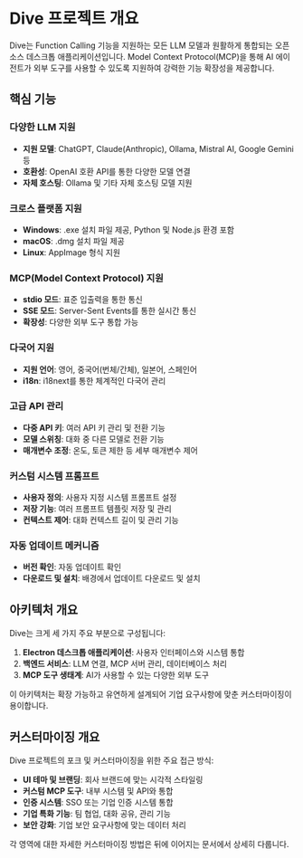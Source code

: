 # Dive 프로젝트 개요

Dive는 Function Calling 기능을 지원하는 모든 LLM 모델과 원활하게 통합되는 오픈소스 데스크톱 애플리케이션입니다. Model Context Protocol(MCP)을 통해 AI 에이전트가 외부 도구를 사용할 수 있도록 지원하여 강력한 기능 확장성을 제공합니다.

## 핵심 기능

### 다양한 LLM 지원
- **지원 모델**: ChatGPT, Claude(Anthropic), Ollama, Mistral AI, Google Gemini 등
- **호환성**: OpenAI 호환 API를 통한 다양한 모델 연결
- **자체 호스팅**: Ollama 및 기타 자체 호스팅 모델 지원

### 크로스 플랫폼 지원
- **Windows**: .exe 설치 파일 제공, Python 및 Node.js 환경 포함
- **macOS**: .dmg 설치 파일 제공
- **Linux**: AppImage 형식 지원

### MCP(Model Context Protocol) 지원
- **stdio 모드**: 표준 입출력을 통한 통신
- **SSE 모드**: Server-Sent Events를 통한 실시간 통신
- **확장성**: 다양한 외부 도구 통합 가능

### 다국어 지원
- **지원 언어**: 영어, 중국어(번체/간체), 일본어, 스페인어
- **i18n**: i18next를 통한 체계적인 다국어 관리

### 고급 API 관리
- **다중 API 키**: 여러 API 키 관리 및 전환 기능
- **모델 스위칭**: 대화 중 다른 모델로 전환 기능
- **매개변수 조정**: 온도, 토큰 제한 등 세부 매개변수 제어

### 커스텀 시스템 프롬프트
- **사용자 정의**: 사용자 지정 시스템 프롬프트 설정
- **저장 기능**: 여러 프롬프트 템플릿 저장 및 관리
- **컨텍스트 제어**: 대화 컨텍스트 길이 및 관리 기능

### 자동 업데이트 메커니즘
- **버전 확인**: 자동 업데이트 확인
- **다운로드 및 설치**: 배경에서 업데이트 다운로드 및 설치

## 아키텍처 개요

Dive는 크게 세 가지 주요 부분으로 구성됩니다:

1. **Electron 데스크톱 애플리케이션**: 사용자 인터페이스와 시스템 통합
2. **백엔드 서비스**: LLM 연결, MCP 서버 관리, 데이터베이스 처리
3. **MCP 도구 생태계**: AI가 사용할 수 있는 다양한 외부 도구

이 아키텍처는 확장 가능하고 유연하게 설계되어 기업 요구사항에 맞춘 커스터마이징이 용이합니다.

## 커스터마이징 개요

Dive 프로젝트의 포크 및 커스터마이징을 위한 주요 접근 방식:

- **UI 테마 및 브랜딩**: 회사 브랜드에 맞는 시각적 스타일링
- **커스텀 MCP 도구**: 내부 시스템 및 API와 통합
- **인증 시스템**: SSO 또는 기업 인증 시스템 통합
- **기업 특화 기능**: 팀 협업, 대화 공유, 관리 기능
- **보안 강화**: 기업 보안 요구사항에 맞는 데이터 처리

각 영역에 대한 자세한 커스터마이징 방법은 뒤에 이어지는 문서에서 상세히 다룹니다.
